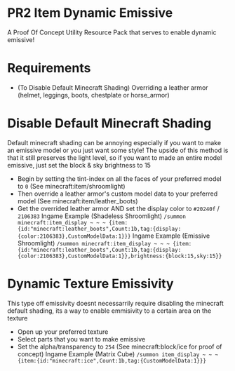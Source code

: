 # PR2 Item Dynamic Emissive
A Proof Of Concept Utility Resource Pack that serves to enable dynamic emissive!

# Requirements
- (To Disable Default Minecraft Shading) Overriding a leather armor (helmet, leggings, boots, chestplate or horse_armor)


# Disable Default Minecraft Shading
Default minecraft shading can be annoying especially if you want to make an emissive model or you just want some style!
The upside of this method is that it still preserves the light level, so if you want to made an entire model emissive, just set the block & sky brightness to 15
- Begin by setting the tint-index on all the faces of your preferred model to `0` (See minecraft:item/shroomlight)
- Then override a leather armor's custom model data to your preferred model (See minecraft:item/leather_boots)
- Get the overrided leather armor AND set the display color to `#20240f` / `2106383`
Ingame Example (Shadeless Shroomlight) `/summon minecraft:item_display ~ ~ ~ {item:{id:"minecraft:leather_boots",Count:1b,tag:{display:{color:2106383},CustomModelData:1}}}`
Ingame Example (Emissive Shroomlight) `/summon minecraft:item_display ~ ~ ~ {item:{id:"minecraft:leather_boots",Count:1b,tag:{display:{color:2106383},CustomModelData:1}},brightness:{block:15,sky:15}}`



# Dynamic Texture Emissivity
This type off emissivity doesnt necessarrily require disabling the minecraft default shading, its a way to enable emmisivity to a certain area on the texture
- Open up your preferred texture 
- Select parts that you want to make emissive
- Set the alpha/transparency to `254` (See minecraft:block/ice for proof of concept)
Ingame Example (Matrix Cube) `/summon item_display ~ ~ ~ {item:{id:"minecraft:ice",Count:1b,tag:{CustomModelData:1}}}`
